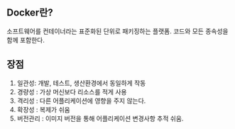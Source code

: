 
## Docker란?
소프트웨어를 컨테이너라는 표준화된 단위로 패키징하는 플랫폼. 
코드와 모든 종속성을 함께 포함한다.

## 장점
1. 일관성: 개발, 테스트, 생산환경에서 동일하게 작동
2. 경량성 : 가상 머신보다 리소스를 적게 사용
3. 격리성 : 다른 어플리케이션에 영향을 주지 않는다.
4. 확장성 : 복제가 쉬움
5. 버전관리 : 이미지 버전을 통해 어플리케이션 변경사항 추적 쉬움.